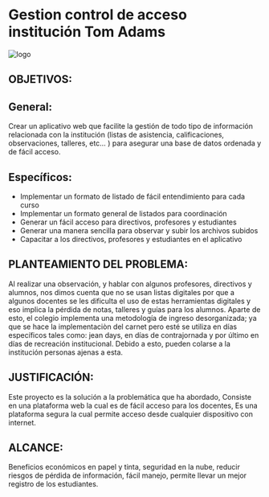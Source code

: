 # Gestion control de acceso institución Tom Adams
![logo](https://user-images.githubusercontent.com/58231985/70299194-347e2d00-17c2-11ea-8620-7aa94b9eb901.jpg)

OBJETIVOS:
-
General:
-
Crear un aplicativo web que facilite la gestión de todo tipo de información relacionada con la
institución (listas de asistencia, calificaciones, observaciones, talleres, etc… ) para asegurar una base
de datos ordenada y de fácil acceso.

Específicos:
-
- Implementar un formato de listado de fácil entendimiento para cada curso
- Implementar un formato general de listados para coordinación
- Generar un fácil acceso para directivos, profesores y estudiantes
- Generar una manera sencilla para observar y subir los archivos subidos
- Capacitar a los directivos, profesores y estudiantes en el aplicativo

PLANTEAMIENTO DEL PROBLEMA:
-
Al realizar una observación, y hablar con algunos profesores, directivos y alumnos, nos dimos cuenta que no se
usan listas digitales por que a algunos docentes se les dificulta el uso de estas herramientas digitales y eso
implica la pérdida de notas, talleres y guías para los alumnos. Aparte de esto, el colegio implementa  una metodología de ingreso desorganizada; ya que se hace la implementaciòn del carnet pero esté se utiliza en días específicos tales como: jean days,  en días de contrajornada y por último en días de recreación institucional.
Debido a esto, pueden colarse a la institución personas ajenas a esta.

JUSTIFICACIÓN:
-
Este proyecto es la solución a la problemática que ha abordado, Consiste en una plataforma web la cual
es de fácil acceso para los docentes, Es una plataforma segura la cual permite acceso desde cualquier
dispositivo con internet.

ALCANCE:
-
Beneficios económicos en papel y tinta, seguridad en la nube, reducir riesgos de pérdida de información,
fácil manejo, permite llevar un mejor registro de los estudiantes.
